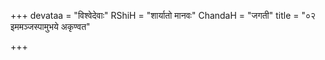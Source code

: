 +++
devataa = "विश्वेदेवाः"
RShiH = "शार्यातो मानवः"
ChandaH = "जगती"
title = "०२ इममञ्जस्पामुभये अकृण्वत"

+++
